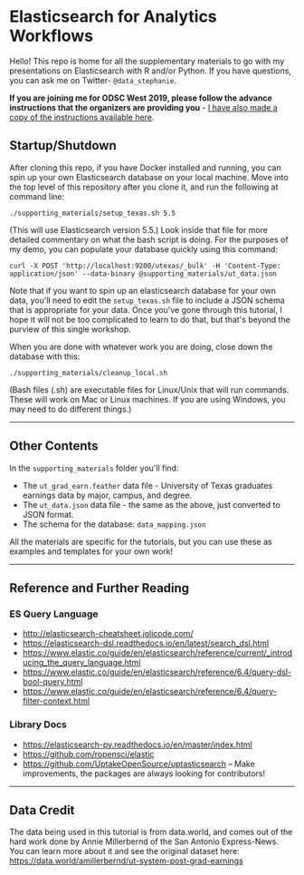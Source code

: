 # Elasticsearch for Analytics Workflows

Hello! This repo is home for all the supplementary materials to go with my presentations on Elasticsearch with R and/or Python. If you have questions, you can ask me on Twitter- `@data_stephanie`.

**If you are joining me for ODSC West 2019, please follow the advance instructions that the organizers are providing you** - [I have also made a copy of the instructions available here](odsc_instructions.md).


## Startup/Shutdown
After cloning this repo, if you have Docker installed and running, you can spin up your own Elasticsearch database on your local machine. Move into the top level of this repository after you clone it, and run the following at command line:

```
./supporting_materials/setup_texas.sh 5.5
```

(This will use Elasticsearch version 5.5.) Look inside that file for more detailed commentary on what the bash script is doing.
For the purposes of my demo, you can populate your database quickly using this command:

```
curl -X POST 'http://localhost:9200/utexas/_bulk' -H 'Content-Type: application/json' --data-binary @supporting_materials/ut_data.json
```

Note that if you want to spin up an elasticsearch database for your own data, you'll need to edit the `setup_texas.sh` file to include a JSON schema that is appropriate for your data. Once you've gone through this tutorial, I hope it will not be too complicated to learn to do that, but that's beyond the purview of this single workshop.

When you are done with whatever work you are doing, close down the database with this:

```
./supporting_materials/cleanup_local.sh
```

(Bash files (.sh) are executable files for Linux/Unix that will run commands. These will work on Mac or Linux machines. If you are using Windows, you may need to do different things.)

***

## Other Contents
In the `supporting_materials` folder you'll find:

 * The `ut_grad_earn.feather` data file - University of Texas graduates earnings data by major, campus, and degree.  
 * The `ut_data.json` data file - the same as the above, just converted to JSON format.
 * The schema for the database: `data_mapping.json`  

All the materials are specific for the tutorials, but you can use these as examples and templates for your own work! 

***

## Reference and Further Reading

### ES Query Language  

* http://elasticsearch-cheatsheet.jolicode.com/  
* https://elasticsearch-dsl.readthedocs.io/en/latest/search_dsl.html  
* https://www.elastic.co/guide/en/elasticsearch/reference/current/_introducing_the_query_language.html  
* https://www.elastic.co/guide/en/elasticsearch/reference/6.4/query-dsl-bool-query.html  
* https://www.elastic.co/guide/en/elasticsearch/reference/6.4/query-filter-context.html  


### Library Docs

* https://elasticsearch-py.readthedocs.io/en/master/index.html  
* https://github.com/ropensci/elastic  
* https://github.com/UptakeOpenSource/uptasticsearch – Make improvements, the packages are always looking for contributors!  

***

## Data Credit
The data being used in this tutorial is from data.world, and comes out of the hard work done by Annie Millerbernd of the San Antonio Express-News. You can learn more about it and see the original dataset here: https://data.world/amillerbernd/ut-system-post-grad-earnings

